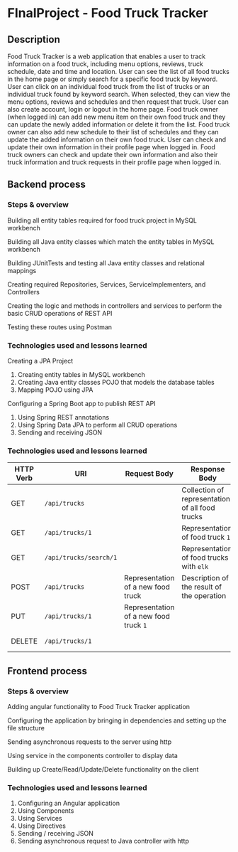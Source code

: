 # FInalProject - Food Truck Tracker

## Description

Food Truck Tracker is a web application that enables a user to track information on a food truck, including menu options, reviews, truck schedule, date and time and location.
User can see the list of all food trucks in the home page or simply search for a specific food truck by keyword. User can click on an individual food truck from the list of trucks or an individual truck found by keyword search. When selected, they can view the menu options, reviews and schedules and then request that truck.
User can also create account, login or logout in the home page. Food truck owner (when logged in) can add new menu item on their own food truck and they can update the newly added information or delete it from the list. Food truck owner can also add new schedule to their list of schedules and they can update the added information on their own food truck.
User can check and update their own information in their profile page when logged in. Food truck owners can check and update their own information and also their truck information and truck requests in their profile page when logged in.

## Backend process

### Steps & overview
Building all entity tables required for food truck project in MySQL workbench

Building all Java entity classes which match the entity tables in MySQL workbench

Building JUnitTests and testing all Java entity classes and relational mappings

Creating required Repositories, Services, ServiceImplementers, and Controllers

Creating the logic and methods in controllers and services to perform the basic CRUD operations of REST API

Testing these routes using Postman

### Technologies used and lessons learned
Creating a JPA Project
  1. Creating entity tables in MySQL workbench
  2. Creating Java entity classes POJO that models the database tables
  3. Mapping POJO using JPA

Configuring a Spring Boot app to publish REST API
  1. Using Spring REST annotations
  2. Using Spring Data JPA to perform all CRUD operations
  3. Sending and receiving JSON


### Technologies used and lessons learned

  | HTTP Verb | URI                           | Request Body | Response Body | Purpose |
  |-----------|-------------------------------|--------------|-----------------------------------------|---------|
  | GET       | `/api/trucks`              |              | Collection of representations of all food trucks  | **List** or **collection** endpoint |
  | GET       | `/api/trucks/1`            |              | Representation of food truck `1` | **Retrieve** endpoint |
  | GET       | `/api/trucks/search/1`   |              | Representation of food trucks with `elk` | **Retrieve** endpoint |
  | POST      | `/api/trucks`              | Representation of a new food truck | Description of the result of the operation | **Create** endpoint |
  | PUT       | `/api/trucks/1`            | Representation of a new food truck `1` | | **Replace** endpoint |
  | DELETE    | `/api/trucks/1`            |              | | **Delete** route |

## Frontend process

### Steps & overview

Adding angular functionality to Food Truck Tracker application

Configuring the application by bringing in dependencies and setting up the file structure

Sending asynchronous requests to the server using http

Using service in the components controller to display data

Building up Create/Read/Update/Delete functionality on the client

### Technologies used and lessons learned

1. Configuring an Angular application
2. Using Components
3. Using Services
4. Using Directives
5. Sending / receiving JSON
6. Sending asynchronous request to Java controller with http
